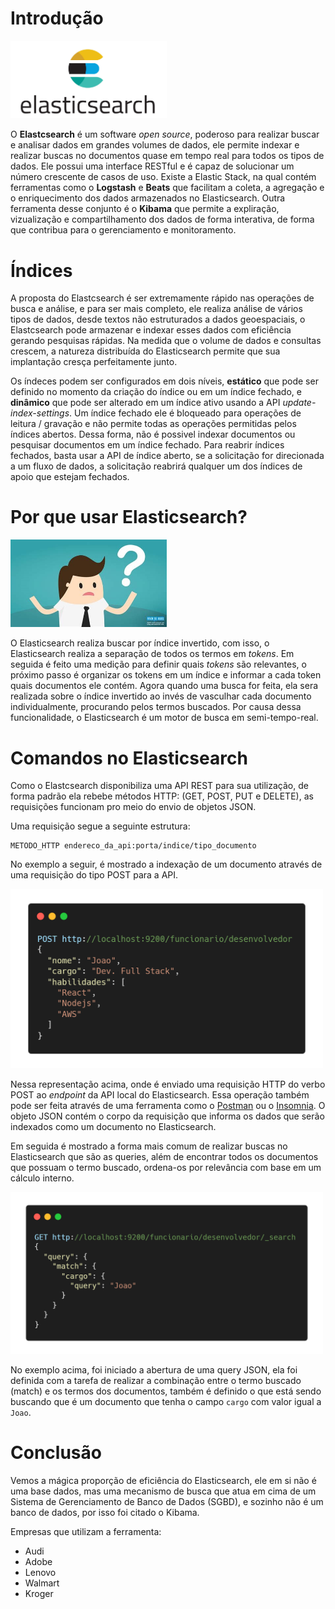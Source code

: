 # Introdução

<img src="img/elasticsearch.jpg" width="250">

O **Elastcsearch** é um software *open source*, poderoso para realizar buscar e analisar dados em grandes
volumes de dados, ele permite indexar e realizar buscas no documentos quase em tempo real para todos
os tipos de dados. Ele possui uma interface RESTful e é capaz de solucionar um número crescente de casos de uso. Existe a Elastic
Stack, na qual contém ferramentas como o **Logstash** e **Beats** que facilitam a coleta, a agregação e o
enriquecimento dos dados armazenados no Elasticsearch. Outra ferramenta desse conjunto é o **Kibama** que
permite a expliração, vizualização e compartilhamento dos dados de forma interativa, de forma que contribua
para o gerenciamento e monitoramento.

# Índices
A proposta do Elastcsearch é ser extremamente rápido nas operações de busca e análise, e para ser mais
completo, ele realiza análise de vários tipos de dados, desde textos não estruturados a dados geoespaciais,
o Elastcsearch pode armazenar e indexar esses dados com eficiência gerando pesquisas rápidas. Na medida
que o volume de dados e consultas crescem, a natureza distribuída do Elasticsearch permite que sua
implantação cresça perfeitamente junto.

Os índeces podem ser configurados em dois níveis, **estático** que pode ser definido no momento da criação
do índice ou em um índice fechado, e **dinâmico** que pode ser alterado em um índice ativo usando a API
*update-index-settings*. Um índice fechado ele é bloqueado para operações de leitura / gravação e não permite
todas as operações permitidas pelos índices abertos. Dessa forma, não é possivel indexar documentos ou pesquisar
documentos em um índice fechado. Para reabrir índices fechados, basta usar a API de índice aberto, se a solicitação
for direcionada a um fluxo de dados, a solicitação reabrirá qualquer um dos índices de apoio que estejam fechados.

# Por que usar Elasticsearch?

<img src="img/pq.jpg" width="250">

O Elasticsearch realiza buscar por índice invertido, com isso, o Elasticsearch realiza a separação de todos
os termos em *tokens*. Em seguida é feito uma medição para definir quais *tokens* são relevantes, o próximo
passo é organizar os tokens em um índice e informar a cada token quais documentos ele contém. Agora quando uma
busca for feita, ela sera realizada sobre o índice invertido ao invés de vasculhar cada documento individualmente,
procurando pelos termos buscados. Por causa dessa funcionalidade, o Elasticsearch é um motor de busca em semi-tempo-real.

# Comandos no Elasticsearch
Como o Elastcsearch disponibiliza uma API REST para sua utilização, de forma padrão ela rebebe métodos
HTTP: (GET, POST, PUT e DELETE), as requisições funcionam pro meio do envio de objetos JSON.

Uma requisição segue a seguinte estrutura:
```
METODO_HTTP endereco_da_api:porta/indice/tipo_documento
```

No exemplo a seguir, é mostrado a indexação de um documento através de uma requisição do tipo POST
para a API.

<img src="img/elasticsearch-post.png" width="500">

Nessa representação acima, onde é enviado uma requisição HTTP do verbo POST ao *endpoint* da API
local do Elasticsearch. Essa operação também pode ser feita através de uma ferramenta como o
[Postman](https://www.postman.com/) ou o [Insomnia](https://insomnia.rest/). O objeto JSON contém
o corpo da requisição que informa os dados que serão indexados como um documento no Elasticsearch.

Em seguida é mostrado a forma mais comum de realizar buscas no Elasticsearch que são as queries, além
de encontrar todos os documentos que possuam o termo buscado, ordena-os por relevância com base em
um cálculo interno.

<img src="img/elasticsearch-get.png" width="500">

No exemplo acima, foi iniciado a abertura de uma query JSON, ela foi definida com a tarefa de realizar
a combinação entre o termo buscado (match) e os termos dos documentos, também é definido o que
está sendo buscando que é um documento que tenha o campo `cargo` com valor igual a `Joao`.

# Conclusão
Vemos a mágica proporção de eficiência do Elasticsearch, ele em si não é uma base dados, mas uma
mecanismo de busca que atua em cima de um Sistema de Gerenciamento de Banco de
Dados (SGBD), e sozinho não é um banco de dados, por isso foi citado o Kibama.

Empresas que utilizam a ferramenta:
  * Audi
  * Adobe
  * Lenovo
  * Walmart
  * Kroger

